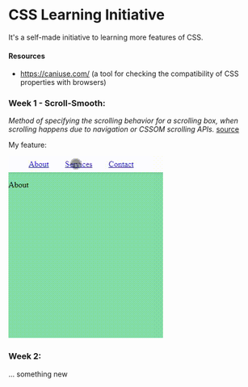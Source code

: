# CSS Learning Initiative
It's a self-made initiative to learning more features of CSS.

#### Resources
- https://caniuse.com/ (a tool for checking the compatibility of CSS properties with browsers)

### Week 1 - Scroll-Smooth: 
*Method of specifying the scrolling behavior for a scrolling box, when scrolling happens due to navigation or CSSOM scrolling APIs.*
[source](https://caniuse.com/?search=scroll-behavior)


My feature:


![Alt](./assets/20210824_105907.gif)


### Week 2:     
... something new


